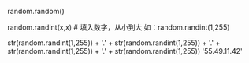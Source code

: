 random.random()

random.randint(x,x)         #   填入数字，从小到大
如：random.randint(1,255)

str(random.randint(1,255)) + '.' + str(random.randint(1,255)) + '.' + str(random.randint(1,255)) + '.' + str(random.randint(1,255))
'55.49.11.42'

